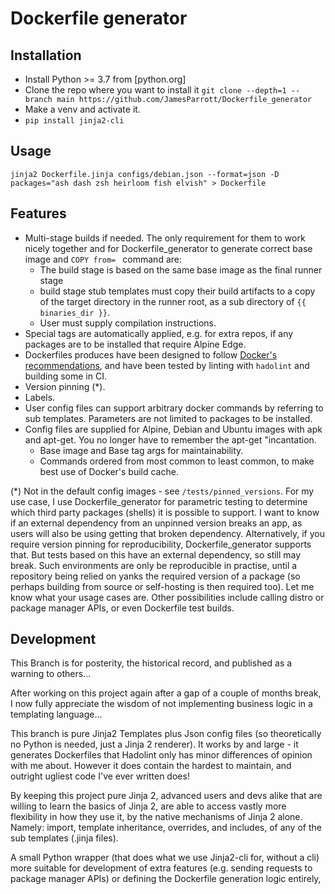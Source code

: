 # Dockerfile generator

## Installation
 - Install Python >= 3.7 from [python.org]
 - Clone the repo where you want to install it `git clone --depth=1 --branch main https://github.com/JamesParrott/Dockerfile_generator`
 - Make a venv and activate it.
 - `pip install jinja2-cli`

## Usage
`jinja2 Dockerfile.jinja configs/debian.json --format=json -D packages="ash dash zsh heirloom fish elvish" > Dockerfile`

## Features
 - Multi-stage builds if needed.  The only requirement for them to work nicely together and for Dockerfile_generator to generate  correct base image and `COPY from= ` command are: 
   - The build stage is based on the same base image as the final
     runner stage
   - build stage stub templates must copy their build artifacts to a copy of the target directory in the runner root, as a sub directory of `{{ binaries_dir }}`.
   - User must supply compilation instructions.
 - Special tags are automatically applied, e.g. for extra repos, if any packages are to be installed that require Alpine Edge. 
 - Dockerfiles produces have been designed to follow [Docker's recommendations](https://docs.docker.com/develop/develop-images/guidelines/), and have been tested by linting with `hadolint` and building some in CI.
 - Version pinning (*).
 - Labels.
 - User config files can support arbitrary docker commands by referring to sub templates.  Parameters are not limited to packages to be installed.
 - Config files are supplied for Alpine, Debian and Ubuntu images with apk and apt-get.  You no longer have to remember the
 apt-get "incantation.
   - Base image and Base tag args for maintainability.
   - Commands ordered from most common to least common, to make
     best use of Docker's build cache.

(*) Not in the default config images - see `/tests/pinned_versions`.  For my use case, I use Dockerfile_generator for parametric testing to determine which third party packages (shells) it is possible to support.  I want to know if an external dependency from an unpinned version breaks an app, as users will also be using getting that broken dependency.  Alternatively, if you require version pinning for reproducibility, Dockerfile_generator supports that.  But tests
based on this have an external dependency, so still may break.  Such environments are only be reproducible in practise, until a repository being relied on yanks the required version of a package (so perhaps building from source or self-hosting is then required too).  Let me know what your usage cases are.  Other possibilities include calling distro or package manager APIs, or even Dockerfile test builds.

## Development
This Branch is for posterity, the historical record, and published as a warning to others...

After working on this project again after a gap of a couple of months break, I now fully appreciate the wisdom of not implementing business logic in a templating language...  

This branch is pure Jinja2 Templates plus Json config files (so theoretically no Python is needed, just a Jinja 2 renderer).  It works by and large - it generates Dockerfiles that Hadolint only has minor differences of opinion with me about.  However it does contain the hardest to maintain, and outright ugliest code I've ever written does!

By keeping this project pure Jinja 2, advanced users and devs alike that are willing to learn the basics of Jinja 2, are able to access vastly more flexibility in how they use it, by the native mechanisms of Jinja 2 alone.  Namely: import, template inheritance, overrides, and includes, of any of the sub templates (.jinja files).   

A small Python wrapper (that does what we use Jinja2-cli for, without a cli) more suitable for development of extra features (e.g. sending requests to package manager APIs) or defining the Dockerfile generation logic entirely,